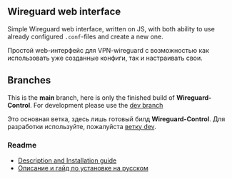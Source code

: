 ## Wireguard web interface
Simple Wireguard web interface, written on JS, with both ability to use already configured `.conf`-files and create a new one.

Простой web-интерфейс для VPN-wireguard с возможностью как использовать уже созданные конфиги, так и настраивать свои.

## Branches
This is the **main** branch, here is only the finished build of **Wireguard-Control**.
For development please use the [dev branch](https://github.com/Psychosynthesis/WireguardControl/tree/dev)

Это основная ветка, здесь лишь готовый билд **Wireguard-Control**. Для разработки используйте, пожалуйста [ветку dev](https://github.com/Psychosynthesis/WireguardControl/tree/dev).

### Readme
- [Description and Installation guide](./docs/readme.eng.md)
- [Описание и гайд по установке на русском](./docs/readme.ru.md)
